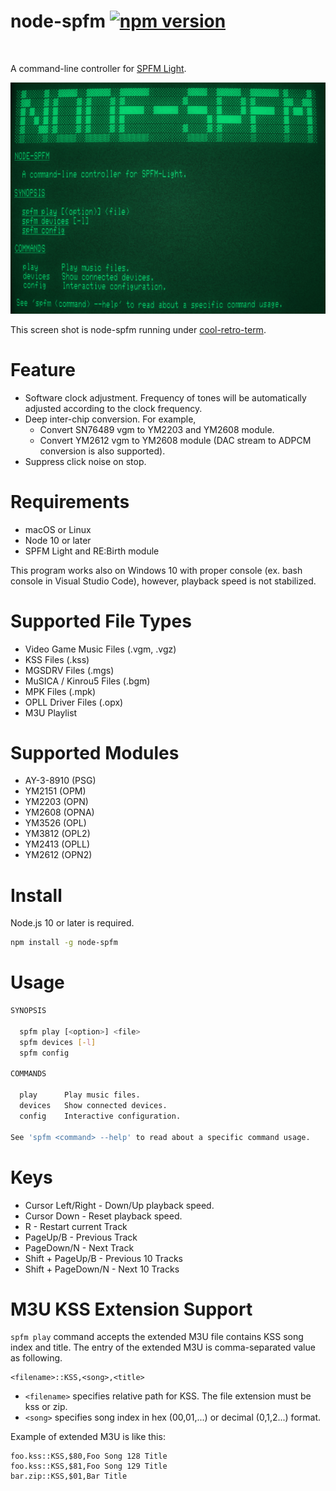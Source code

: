 # node-spfm [![npm version](https://badge.fury.io/js/node-spfm.svg)](https://badge.fury.io/js/node-spfm)
<img src="https://nodei.co/npm/node-spfm.png?downloads=true&stars=true" alt=""/>

A command-line controller for [SPFM Light](http://www.pyonpyon.jp/~gasshi/fm/spfmlight.html).

![](./images/node-spfm.png)

This screen shot is node-spfm running under [cool-retro-term](https://github.com/Swordfish90/cool-retro-term).

# Feature

- Software clock adjustment. Frequency of tones will be automatically adjusted according to the clock frequency. 
- Deep inter-chip conversion. For example,
  - Convert SN76489 vgm to YM2203 and YM2608 module.
  - Convert YM2612 vgm to YM2608 module (DAC stream to ADPCM conversion is also supported).
- Suppress click noise on stop.

# Requirements

- macOS or Linux
- Node 10 or later
- SPFM Light and RE:Birth module

This program works also on Windows 10 with proper console (ex. bash console in Visual Studio Code), however, playback speed is not stabilized.

# Supported File Types

- Video Game Music Files (.vgm, .vgz)
- KSS Files (.kss)                    
- MGSDRV Files (.mgs)                 
- MuSICA / Kinrou5 Files (.bgm)       
- MPK Files (.mpk)                    
- OPLL Driver Files (.opx)            
- M3U Playlist

# Supported Modules

- AY-3-8910 (PSG)  
- YM2151 (OPM)
- YM2203 (OPN)    
- YM2608 (OPNA)   
- YM3526 (OPL)    
- YM3812 (OPL2)  
- YM2413 (OPLL) 
- YM2612 (OPN2)

# Install

Node.js 10 or later is required.

```sh
npm install -g node-spfm
```

# Usage

```sh
SYNOPSIS

  spfm play [<option>] <file> 
  spfm devices [-l]           
  spfm config                 

COMMANDS

  play      Play music files.          
  devices   Show connected devices.    
  config    Interactive configuration. 

See 'spfm <command> --help' to read about a specific command usage.
```

# Keys
- Cursor Left/Right - Down/Up playback speed. 
- Cursor Down - Reset playback speed.       
- R - Restart current Track                   
- PageUp/B - Previous Track            
- PageDown/N - Next Track        
- Shift + PageUp/B - Previous 10 Tracks
- Shift + PageDown/N - Next 10 Tracks

# M3U KSS Extension Support
`spfm play` command accepts the extended M3U file contains KSS song index and title.
The entry of the extended M3U is comma-separated value as following.

```
<filename>::KSS,<song>,<title>
```

- `<filename>` specifies relative path for KSS. The file extension must be kss or zip.
- `<song>` specifies song index in hex ($00,$01,...) or decimal (0,1,2...) format.

Example of extended M3U is like this:

```
foo.kss::KSS,$80,Foo Song 128 Title
foo.kss::KSS,$81,Foo Song 129 Title
bar.zip::KSS,$01,Bar Title
```
